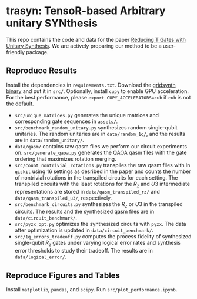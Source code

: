# trasyn: TensoR-based Arbitrary unitary SYNthesis

This repo contains the code and data for the paper [Reducing T Gates with Unitary Synthesis](https://arxiv.org/abs/2503.15843). We are actively preparing our method to be a user-friendly package.

## Reproduce Results
Install the dependencies in `requirements.txt`. Download the [gridsynth binary](https://www.mathstat.dal.ca/~selinger/newsynth/) and put it in `src/`.  Optionally, install `cupy` to enable GPU acceleration. For the best performance, please `export CUPY_ACCELERATORS=cub` if `cub` is not the default.

- `src/unique_matrices.py` generates the unique matrices and corresponding gate sequences in `assets/`.
- `src/benchmark_random_unitary.py` synthesizes random single-qubit unitaries. The random unitaries are in `data/random_1q/`, and the results are in `data/random_unitary/`.
- `data/qasm/` contains raw qasm files we perform our circuit experiments on. `src/generate_qaoa.py` generates the QAOA qasm files with the gate ordering that maximizes rotation merging.
- `src/count_nontrivial_rotations.py` transpiles the raw qasm files with in `qiskit` using 16 settings as desribed in the paper and counts the number of nontrivial rotations in the transpiled circuits for each setting. The transpiled circuits with the least rotations for the $R_z$ and $U3$ intermediate representations are stored in `data/qasm_transpiled_rz/` and `data/qasm_transpiled_u3/`, respectively.
- `src/benchmark_circuits.py` synthesizes the $R_z$ or $U3$ in the transpiled circuits. The results and the synthesized qasm files are in `data/circuit_benchmark/`.
- `src/pyzx_opt.py` optimizes the synthesized circuits with `pyzx`. The data after optimization is updated in `data/circuit_benchmark/`.
- `src/1q_errors_tradeoff.py` computes the process fidelity of synthesized single-qubit $R_z$ gates under varying logical error rates and synthesis error thresholds to study their tradeoff. The results are in `data/logical_error/`.


## Reproduce Figures and Tables
Install `matplotlib`, `pandas`, and `scipy`. Run `src/plot_performance.ipynb`.
